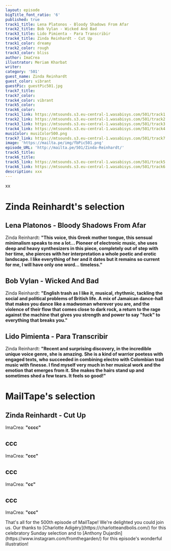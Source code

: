 ```yaml
---
layout: episode
bigTitle_font_ratio: '6'
published: true
track1_title: Lena Platonos - Bloody Shadows From Afar
track2_title: Bob Vylan - Wicked And Bad
track3_title: Lido Pimienta - Para Transcribir
track4_title: Zinda Reinhardt - Cut Up
track1_color: dreamy
track2_color: rough
track3_color: bliss
author: ImaCrea
illustrator: Meriam Kharbat
writer: 
category: '501'
guest_name: Zinda Reinhardt
guest_color: vibrant
guestPic: guestPic501.jpg
track7_title: 
track7_color: 
track4_color: vibrant
track5_color: 
track6_color: 
track1_link: https://mtsounds.s3.eu-central-1.wasabisys.com/501/track1.mp3
track2_link: https://mtsounds.s3.eu-central-1.wasabisys.com/501/track2.mp3
track3_link: https://mtsounds.s3.eu-central-1.wasabisys.com/501/track3.mp3
track4_link: https://mtsounds.s3.eu-central-1.wasabisys.com/501/track4.mp3
musiColor: musiColor500.png
track7_link: https://mtsounds.s3.eu-central-1.wasabisys.com/501/track7.mp3
image: 'https://mailta.pe/img/fbPic501.png'
episode_URL: 'http://mailta.pe/501/Zinda-Reinhardt/'
track5_title: 
track6_title: 
track5_link: https://mtsounds.s3.eu-central-1.wasabisys.com/501/track5.mp3
track6_link: https://mtsounds.s3.eu-central-1.wasabisys.com/501/track6.mp3
description: xxx
---
```

<p id="introduction"> xx
</p>

# Zinda Reinhardt's selection

## Lena Platonos - Bloody Shadows From Afar
Zinda Reinhardt: **"**This voice, this Greek mother tongue, this sensual minimalism speaks to me a lot... Pioneer of electronic music, she uses deep and heavy synthesizers in this piece, completely out of step with her time, she pierces with her interpretation a whole poetic and erotic landscape.
I like everything of her and it dates but it remains so current for me, I will have only one word... timeless.**"**

## Bob Vylan - Wicked And Bad
Zinda Reinhardt: **"**English trash as I like it, musical, rhythmic, tackling the social and political problems of British life. A mix of Jamaican dance-hall that makes you dance like a madwoman wherever you are, and the violence of their flow that comes close to dark rock, a return to the rage against the machine that gives you strength and power to say "fuck" to everything that breaks you.**"**

## Lido Pimienta - Para Transcribir
Zinda Reinhardt: **"**Recent and surprising discovery, in the incredible unique voice genre, she is amazing. She is a kind of warrior poetess with engaged texts, who succeeded in combining electro with Colombian trad music with finesse. I find myself very much in her musical work and the emotion that emerges from it. She makes the hairs stand up and sometimes shed a few tears. It feels so good!**"**

# MailTape's selection

## Zinda Reinhardt - Cut Up
ImaCrea: **"**cccc**"**

## ccc
ImaCrea: **"**ccc**"**

## ccc
ImaCrea: **"**cc**"**

## ccc
ImaCrea: **"**ccc**"**

<p id="outroduction">That's all for the 500th episode of MailTape! We're delighted you could join us. Our thanks to [Charlotte Adigéry](https://charlotteandbolis.com/) for this celebratory Sunday selection and to [Anthony Dujardin](https://www.instagram.com/fromthegarden/) for this episode's wonderful illustration!</p>
